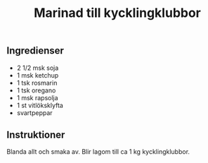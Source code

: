 ﻿---
title: Marinad till kycklingklubbor
slug: marinadtillkycklingklubbor
tags: [Tillbehör]
---

## Ingredienser

* 2 1/2 msk soja
* 1 msk ketchup
* 1 tsk rosmarin
* 1 tsk oregano
* 1 msk rapsolja
* 1 st vitlöksklyfta
* svartpeppar

## Instruktioner

Blanda allt och smaka av.
Blir lagom till ca 1 kg kycklingklubbor.
